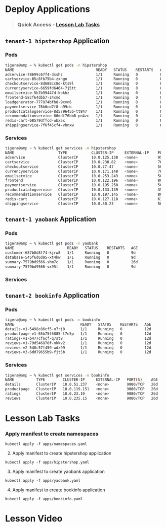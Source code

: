 # Deploy Applications

> ### Quick Access - [Lesson Lab Tasks](#Lesson-Lab-Tasks) 

## `tenant-1 hipstershop` Application

### Pods
```bash
tigera@amp ~ % kubectl get pods -n hipstershop 
NAME                                     READY   STATUS    RESTARTS   AGE
adservice-78699c67f4-dsshz               1/1     Running   0          8d
cartservice-85c8fb75b4-zxhgn             1/1     Running   0          8d
checkoutservice-8d688cc8d-kts9l          1/1     Running   0          8d
currencyservice-6659fd6464-7j5tt         1/1     Running   0          8d
emailservice-5b7b99447d-kbkhz            1/1     Running   0          8d
frontend-58cf64dbb7-z4xmd                1/1     Running   0          8d
loadgenerator-777874bfb8-9xvn6           1/1     Running   0          8d
paymentservice-76b6cd7f8-n99cb           1/1     Running   0          8d
productcatalogservice-8d579645b-tt847    1/1     Running   0          8d
recommendationservice-66ddf76bb8-pn4zc   1/1     Running   0          8d
redis-cart-68579dffcd-wbx5x              1/1     Running   0          8d
shippingservice-7f6f45cf4-vhnxw          1/1     Running   0          8d
```

### Services

```bash
tigera@amp ~ % kubectl get services -n hipstershop
NAME                    TYPE           CLUSTER-IP     EXTERNAL-IP    PORT(S)        AGE
adservice               ClusterIP      10.0.125.138   <none>         9555/TCP       8d
cartservice             ClusterIP      10.0.238.82    <none>         7070/TCP       8d
checkoutservice         ClusterIP      10.0.77.47     <none>         5050/TCP       8d
currencyservice         ClusterIP      10.0.171.148   <none>         7000/TCP       8d
emailservice            ClusterIP      10.0.253.243   <none>         5000/TCP       8d
frontend                ClusterIP      10.0.122.196   <none>         80/TCP         8d
paymentservice          ClusterIP      10.0.195.250   <none>         50051/TCP      8d
productcatalogservice   ClusterIP      10.0.133.139   <none>         3550/TCP       8d
recommendationservice   ClusterIP      10.0.197.145   <none>         8080/TCP       8d
redis-cart              ClusterIP      10.0.127.118   <none>         6379/TCP       8d
shippingservice         ClusterIP      10.0.30.23     <none>         50051/TCP      8d
```

## `tenant-1 yaobank` Application

### Pods

```bash
tigera@amp ~ % kubectl get pods -n yaobank
NAME                        READY   STATUS    RESTARTS   AGE
customer-687b8d8f74-kjrw8   1/1     Running   0          9d
database-545f6d6d95-xt4kw   1/1     Running   0          9d
summary-7579bd9566-shm7c    1/1     Running   0          26d
summary-7579bd9566-vx95t    1/1     Running   0          9d
```

### Services


## `tenant-2 bookinfo` Application

### Pods

```bash
tigera@amp ~ % kubectl get pods -n bookinfo
NAME                              READY   STATUS    RESTARTS   AGE
details-v1-5498c86cf5-n7rj8       1/1     Running   0          12d
productpage-v1-65b75f6885-l7n5p   1/1     Running   0          12d
ratings-v1-b477cf6cf-q7st8        1/1     Running   0          12d
reviews-v1-79d546878f-nkkv2       1/1     Running   0          12d
reviews-v2-548c57f459-wdz99       1/1     Running   0          12d
reviews-v3-6dd79655b9-fjt5b       1/1     Running   0          12d
```

### Services

```bash
tigera@amp ~ % kubectl get services -n bookinfo
NAME          TYPE        CLUSTER-IP     EXTERNAL-IP   PORT(S)    AGE
details       ClusterIP   10.0.51.237    <none>        9080/TCP   26d
productpage   ClusterIP   10.0.119.151   <none>        9080/TCP   26d
ratings       ClusterIP   10.0.23.19     <none>        9080/TCP   26d
reviews       ClusterIP   10.0.235.15    <none>        9080/TCP   26d
```

# Lesson Lab Tasks

### Apply manifest to create namespaces

`kubectl apply -f apps/namespaces.yaml`

2. Apply manifest to create hipstershop application

`kubectl apply -f apps/hipstershop.yaml`

3. Apply manifest to create yaobank application

`kubectl apply -f apps/yaobank.yaml`

4. Apply manifest to create bookinfo application

`kubectl apply -f apps/bookinfo.yaml`


# Lesson Video